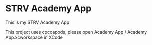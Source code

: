 # STRV Academy App

This is my STRV Academy App

This project uses cocoapods, please open Academy App / Academy App.xcworkspace in XCode
